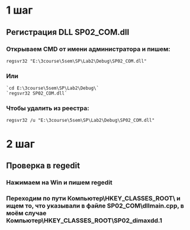# 1 шаг  
## Регистрация DLL SP02_COM.dll
### Открываем CMD от имени администратора и пишем:  
	regsvr32 "E:\3course\5sem\SP\Lab2\Debug\SP02_COM.dll"
### Или  
	`cd E:\3course\5sem\SP\Lab2\Debug\`
	`regsvr32 SP02_COM.dll`
### Чтобы удалить из реестра:  
	regsvr32 /u "E:\3course\5sem\SP\Lab2\Debug\SP02_COM.dll"
# 2 шаг
## Проверка в regedit
### Нажимаем на Win и пишем regedit  
### Переходим по пути Компьютер\HKEY_CLASSES_ROOT\ и ищем то, что указывали в файле SP02_COM\dllmain.cpp, в моём случае Компьютер\HKEY_CLASSES_ROOT\SP02_dimaxdd.1
